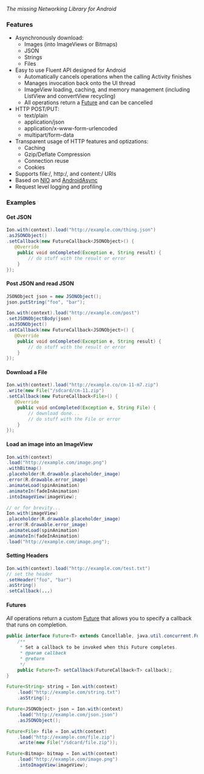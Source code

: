 *The missing Networking Library for Android*

### Features
 * Asynchronously download:
   * Images (into ImageViews or Bitmaps)
   * JSON
   * Strings
   * Files
 * Easy to use Fluent API designed for Android
   * Automatically cancels operations when the calling Activity finishes
   * Manages invocation back onto the UI thread
   * ImageView loading, caching, and memory management (including ListView and convertView recycling)
   * All operations return a [Future](http://developer.android.com/reference/java/util/concurrent/Future.html) and can be cancelled
 * HTTP POST/PUT:
   * text/plain
   * application/json
   * application/x-www-form-urlencoded
   * multipart/form-data
 * Transparent usage of HTTP features and optizations:
   * Caching
   * Gzip/Deflate Compression
   * Connection reuse
   * Cookies
 * Supports file:/, http:/, and content:/ URIs
 * Based on [NIO](http://en.wikipedia.org/wiki/New_I/O) and [AndroidAsync](https://github.com/koush/AndroidAsync)
 * Request level logging and profiling

### Examples

#### Get JSON

```java
Ion.with(context).load("http://example.com/thing.json")
.asJSONObject()
.setCallback(new FutureCallback<JSONObject>() {
   @Override
    public void onCompleted(Exception e, String result) {
        // do stuff with the result or error
    }
});
```

#### Post JSON and read JSON

```java
JSONObject json = new JSONObject();
json.putString("foo", "bar");

Ion.with(context).load("http://example.com/post")
.setJSONObjectBody(json)
.asJSONObject()
.setCallback(new FutureCallback<JSONObject>() {
   @Override
    public void onCompleted(Exception e, String result) {
        // do stuff with the result or error
    }
});
```

#### Download a File

```java
Ion.with(context).load("http://example.co/cm-11-m7.zip")
.write(new File("/sdcard/cm-11.zip")
.setCallback(new FutureCallback<File>() {
   @Override
    public void onCompleted(Exception e, String File) {
        // download done...
        // do stuff with the File or error
    }
});
```

#### Load an image into an ImageView

```java
Ion.with(context)
.load("http://example.com/image.png")
.withBitmap()
.placeholder(R.drawable.placeholder_image)
.error(R.drawable.error_image)
.animateLoad(spinAnimation)
.animateIn(fadeInAnimation)
.intoImageView(imageView);

// or for brevity...
Ion.with(imageView)
.placeholder(R.drawable.placeholder_image)
.error(R.drawable.error_image)
.animateLoad(spinAnimation)
.animateIn(fadeInAnimation)
.load("http://example.com/image.png");
```

#### Setting Headers

```java
Ion.with(context).load("http://example.com/test.txt")
// set the header
.setHeader("foo", "bar")
.asString()
.setCallback(...)
```

#### Futures
_All_ operations return a custom [Future](http://developer.android.com/reference/java/util/concurrent/Future.html) that allows
you to specify a callback that runs on completion.

```java
public interface Future<T> extends Cancellable, java.util.concurrent.Future<T> {
    /**
     * Set a callback to be invoked when this Future completes.
     * @param callback
     * @return
     */
    public Future<T> setCallback(FutureCallback<T> callback);
}

Future<String> string = Ion.with(context)
    .load("http://example.com/string.txt")
    .asString();

Future<JSONObject> json = Ion.with(context)
    .load("http://example.com/json.json")
    .asJSONObject();

Future<File> file = Ion.with(context)
    .load("http://example.com/file.zip")
    .write(new File("/sdcard/file.zip"));

Future<Bitmap> bitmap = Ion.with(context)
    .load("http://example.com/image.png")
    .intoImageView(imageView);

```
